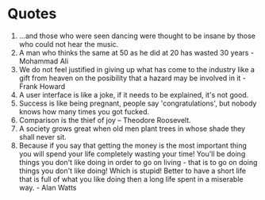 # Quotes

1. ...and those who were seen dancing were thought to be insane by those who could not hear the music.
2. A man who thinks the same at 50 as he did at 20 has wasted 30 years - Mohammad Ali
3. We do not feel justified in giving up what has come to the industry like a gift from heaven on the posibility that a hazard may be involved in it - Frank Howard
4. A user interface is like a joke, if it needs to be explained, it's not good.
5. Success is like being pregnant, people say 'congratulations', but nobody knows how many times you got fucked.
6. Comparison is the thief of joy – Theodore Roosevelt.
7. A society grows great when old men plant trees in whose shade they shall never sit.
8. Because if you say that getting the money is the most important thing you will spend your life completely wasting your time! You'll be doing things you don't like doing in order to go on living - that is to go on doing things you don't like doing! Which is stupid! Better to have a short life that is full of what you like doing then a long life spent in a miserable way. - Alan Watts
